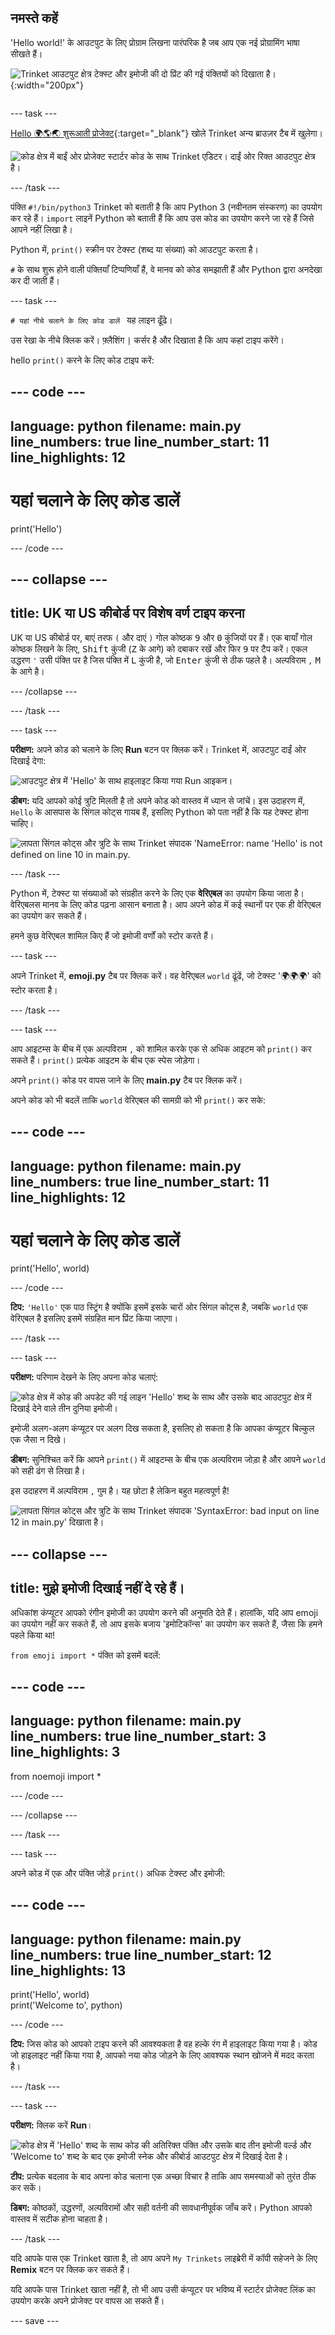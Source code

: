 ## नमस्ते कहें

<div style="display: flex; flex-wrap: wrap">
<div style="flex-basis: 200px; flex-grow: 1; margin-right: 15px;">
'Hello world!' के आउटपुट के लिए प्रोग्राम लिखना पारंपरिक है जब आप एक नई प्रोग्रामिंग भाषा सीखते हैं।
</div>
<div>

![Trinket आउटपुट क्षेत्र टेक्स्ट और इमोजी की दो प्रिंट की गई पंक्तियों को दिखाता है।](images/say_hell.png){:width="200px"}

</div>
</div>

--- task ---

[Hello 🌍🌎🌏 शुरूआती प्रोजेक्ट](https://trinket.io/python/975f35023b){:target="_blank"} खोले Trinket अन्य ब्राउज़र टैब में खुलेगा।

![कोड क्षेत्र में बाईं ओर प्रोजेक्ट स्टार्टर कोड के साथ Trinket एडिटर। दाईं ओर रिक्त आउटपुट क्षेत्र है।](images/starter_project.png)

--- /task ---

पंक्ति `#!/bin/python3` Trinket को बताती है कि आप Python 3 (नवीनतम संस्करण) का उपयोग कर रहे हैं। `import` लाइनें Python को बताती हैं कि आप उस कोड का उपयोग करने जा रहे हैं जिसे आपने नहीं लिखा है।

Python में, `print()` स्क्रीन पर टेक्स्ट (शब्द या संख्या) को आउटपुट करता है।

`#` के साथ शुरू होने वाली पंक्तियाँ टिप्पणियाँ हैं, वे मानव को कोड समझाती हैं और Python द्वारा अनदेखा कर दी जाती हैं।

--- task ---

`# यहां नीचे चलाने के लिए कोड डालें ` यह लाइन ढूँढे।

उस रेखा के नीचे क्लिक करें। फ़्लैशिंग `|` कर्सर है और दिखाता है कि आप कहां टाइप करेंगे।

hello `print()` करने के लिए कोड टाइप करें:

--- code ---
---
language: python filename: main.py line_numbers: true line_number_start: 11
line_highlights: 12
---

# यहां चलाने के लिए कोड डालें
print('Hello')

--- /code ---

--- collapse ---
---
title: UK या US कीबोर्ड पर विशेष वर्ण टाइप करना
---

UK या US कीबोर्ड पर, बाएं तरफ `(` और दाएं `)` गोल कोष्ठक <kbd>9</kbd> और <kbd>0</kbd> कुंजियों पर हैं। एक बायाँ गोल कोष्ठक लिखने के लिए, <kbd>Shift</kbd> कुंजी (<kbd>Z</kbd> के आगे) को दबाकर रखें और फिर <kbd>9</kbd> पर टैप करें। एकल उद्धरण `'` उसी पंक्ति पर है जिस पंक्ति में <kbd>L</kbd> कुंजी है, जो <kbd>Enter</kbd> कुंजी से ठीक पहले है। अल्पविराम `,` <kbd>M</kbd> के आगे है।

--- /collapse ---

--- /task ---

--- task ---

**परीक्षण:** अपने कोड को चलाने के लिए **Run** बटन पर क्लिक करें। Trinket में, आउटपुट दाईं ओर दिखाई देगा:

![आउटपुट क्षेत्र में 'Hello' के साथ हाइलाइट किया गया Run आइकन। ](images/run_hello.png)

**डीबग:** यदि आपको कोई त्रुटि मिलती है तो अपने कोड को वास्तव में ध्यान से जांचें। इस उदाहरण में, `Hello` के आसपास के सिंगल कोट्स गायब हैं, इसलिए Python को पता नहीं है कि यह टेक्स्ट होना चाहिए।

![लापता सिंगल कोट्स और त्रुटि के साथ Trinket संपादक 'NameError: name 'Hello' is not defined on line 10 in main.py.](images/hello_error.png)

--- /task ---

Python में, टेक्स्ट या संख्याओं को संग्रहीत करने के लिए एक **वेरिएबल** का उपयोग किया जाता है। वेरिएबलस मानव के लिए कोड पढ़ना आसान बनाता है। आप अपने कोड में कई स्थानों पर एक ही वेरिएबल का उपयोग कर सकते हैं।

हमने कुछ वेरिएबल शामिल किए हैं जो इमोजी वर्णों को स्टोर करते हैं।

--- task ---

अपने Trinket में, **emoji.py** टैब पर क्लिक करें। वह वेरिएबल `world` ढूंढें, जो टेक्स्ट '🌍🌍🌍' को स्टोर करता है।

--- /task ---

--- task ---

आप आइटम्स के बीच में एक अल्पविराम `,` को शामिल करके एक से अधिक आइटम को `print()` कर सकते हैं। `print()` प्रत्येक आइटम के बीच एक स्पेस जोड़ेगा।

अपने `print()` कोड पर वापस जाने के लिए **main.py** टैब पर क्लिक करें।

अपने कोड को भी बदलें ताकि `world` वेरिएबल की सामग्री को भी `print()` कर सके:

--- code ---
---
language: python filename: main.py line_numbers: true line_number_start: 11
line_highlights: 12
---

# यहां चलाने के लिए कोड डालें
print('Hello', world)

--- /code ---

**टिप:** `'Hello'` एक पाठ स्ट्रिंग है क्योंकि इसमें इसके चारों ओर सिंगल कोट्स है, जबकि `world` एक वेरिएबल है इसलिए इसमें संग्रहित मान प्रिंट किया जाएगा।

--- /task ---

--- task ---

**परीक्षण:** परिणाम देखने के लिए अपना कोड चलाएं:

![कोड क्षेत्र में कोड की अपडेट की गई लाइन 'Hello' शब्द के साथ और उसके बाद आउटपुट क्षेत्र में दिखाई देने वाले तीन दुनिया इमोजी।](images/run_hello_world.png)

इमोजी अलग-अलग कंप्यूटर पर अलग दिख सकता है, इसलिए हो सकता है कि आपका कंप्यूटर बिल्कुल एक जैसा न दिखे।

**डीबग:** सुनिश्चित करें कि आपने `print()` में आइटम्स के बीच एक अल्पविराम जोड़ा है और आपने `world` को सही ढंग से लिखा है।

इस उदाहरण में अल्पविराम `,` गुम है। यह छोटा है लेकिन बहुत महत्वपूर्ण है!

![लापता सिंगल कोट्स और त्रुटि के साथ Trinket संपादक 'SyntaxError: bad input on line 12 in main.py' दिखाता है।](images/comma_error.png)

--- collapse ---
---
title: मुझे इमोजी दिखाई नहीं दे रहे हैं।
---

अधिकांश कंप्यूटर आपको रंगीन इमोजी का उपयोग करने की अनुमति देते हैं। हालांकि, यदि आप emoji का उपयोग नहीं कर सकते हैं, तो आप इसके बजाय 'इमोटिकॉन्स' का उपयोग कर सकते हैं, जैसा कि हमने पहले किया था!

`from emoji import *` पंक्ति को इसमें बदलें:

--- code ---
---
language: python filename: main.py line_numbers: true line_number_start: 3
line_highlights: 3
---

from noemoji import *

--- /code ---

--- /collapse ---

--- /task ---

--- task ---

अपने कोड में एक और पंक्ति जोड़ें `print()` अधिक टेक्स्ट और इमोजी:

--- code ---
---
language: python filename: main.py line_numbers: true line_number_start: 12
line_highlights: 13
---

print('Hello', world)    
print('Welcome to', python)

--- /code ---

**टिप:** जिस कोड को आपको टाइप करने की आवश्यकता है वह हल्के रंग में हाइलाइट किया गया है। कोड जो हाइलाइट नहीं किया गया है, आपको नया कोड जोड़ने के लिए आवश्यक स्थान खोजने में मदद करता है।

--- /task ---

--- task ---

**परीक्षण:** क्लिक करें **Run**।

![कोड क्षेत्र में 'Hello' शब्द के साथ कोड की अतिरिक्त पंक्ति और उसके बाद तीन इमोजी वर्ल्ड और 'Welcome to' शब्द के बाद एक इमोजी स्नेक और कीबोर्ड आउटपुट क्षेत्र में दिखाई देता है।](images/run_multiple.png)

**टीप:** प्रत्येक बदलाव के बाद अपना कोड चलाना एक अच्छा विचार है ताकि आप समस्याओं को तुरंत ठीक कर सकें।

**डिबग:** कोष्ठकों, उद्धरणों, अल्पविरामों और सही वर्तनी की सावधानीपूर्वक जाँच करें। Python आपको वास्तव में सटीक होना चाहता है।

--- /task ---

यदि आपके पास एक Trinket खाता है, तो आप अपने `My Trinkets` लाइब्रेरी में कॉपी सहेजने के लिए **Remix** बटन पर क्लिक कर सकते हैं।

यदि आपके पास Trinket खाता नहीं है, तो भी आप उसी कंप्यूटर पर भविष्य में स्टार्टर प्रोजेक्ट लिंक का उपयोग करके अपने प्रोजेक्ट पर वापस आ सकते हैं।

--- save ---
